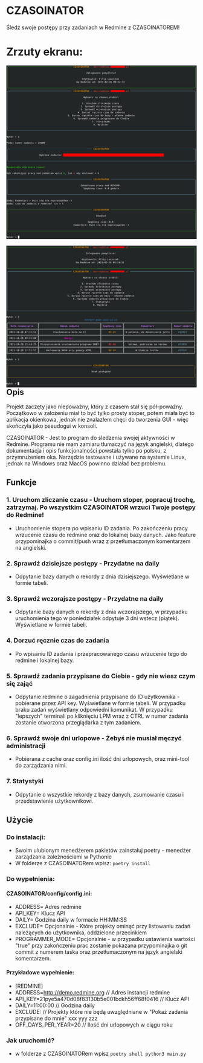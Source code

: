 # CZASOINATOR

Śledź swoje postępy przy zadaniach w Redmine z CZASOINATOREM!

# Zrzuty ekranu:
<img align="left" title="W sumie całkiem fajne to wyszło" src="https://raw.githubusercontent.com/EXCV31/CZASOINATOR/main/screenshot.png" />
⠀
⠀
<img align="left" title="W sumie całkiem fajne to wyszło" src="https://raw.githubusercontent.com/EXCV31/CZASOINATOR/main/screenshot2.png" />

## Opis
Projekt zaczęty jako niepoważny, który z czasem stał się pół-poważny. Początkowo w założeniu miał to być tylko prosty stoper, 
potem miała być to aplikacja okienkowa, jednak nie znalazłem chęci do tworzenia GUI - więc skończyła jako pseudogui w konsoli.

CZASOINATOR - Jest to program do śledzenia swojej aktywności w Redmine. Programu nie mam zamiaru tłumaczyć na język angielski, 
dlatego dokumentacja i opis funkcjonalności powstała tylko po polsku, z przymrużeniem oka. Narzędzie testowane i używane na systemie Linux, jednak na Windows oraz MacOS powinno działać bez problemu.

## Funkcje

### 1. Uruchom zliczanie czasu - Uruchom stoper, popracuj trochę, zatrzymaj. Po wszystkim CZASOINATOR wrzuci Twoje postępy do Redmine!

* Uruchomienie stopera po wpisaniu ID zadania. Po zakończeniu pracy wrzucenie czasu do redmine oraz do lokalnej bazy danych. Jako feature przypominajka o commit/push wraz z przetłumaczonym komentarzem na angielski.

### 2. Sprawdź dzisiejsze postępy - Przydatne na daily

* Odpytanie bazy danych o rekordy z dnia dzisiejszego. Wyświetlane w formie tabeli.

### 3. Sprawdź wczorajsze postępy - Przydatne na daily

* Odpytanie bazy danych o rekordy z dnia wczorajszego, w przypadku uruchomienia tego w poniedziałek odpytuje 3 dni wstecz (piątek). Wyświetlane w formie tabeli.

### 4. Dorzuć ręcznie czas do zadania 

* Po wpisaniu ID zadania i przepracowanego czasu wrzucenie tego do redmine i lokalnej bazy.

### 5. Sprawdź zadania przypisane do Ciebie - gdy nie wiesz czym się zająć

* Odpytanie redmine o zagadnienia przypisane do ID użytkownika - pobierane przez API key. Wyświetlane w formie tabeli. W przypadku braku zadań wyświetlany odpowiedni komunikat. W przypadku "lepszych" terminali po kliknięciu LPM wraz z CTRL w numer zadania zostanie otworzona przeglądarka z tym zadaniem.

### 6. Sprawdź swoje dni urlopowe - Żebyś nie musiał męczyć administracji

* Pobierana z cache oraz config.ini ilość dni urlopowych, oraz mini-tool do zarządzania nimi.

### 7. Statystyki

* Odpytanie o wszystkie rekordy z bazy danych, zsumowanie czasu i przedstawienie użytkownikowi.


## Użycie

### Do instalacji:
* Swoim ulubionym menedżerem pakietów zainstaluj poetry - menedżer zarządzania zależnościami w Pythonie
* W folderze z CZASOINATORem wpisz: `poetry install`

### Do wypełnienia:

#### CZASOINATOR/config/config.ini:
* ADDRESS= Adres redmine
* API_KEY= Klucz API
* DAILY= Godzina daily w formacie HH:MM:SS
* EXCLUDE= Opcjonalnie - Które projekty ominąć przy listowaniu zadań należących do użytkownika, oddzielone przecinkiem
* PROGRAMMER_MODE= Opcjonalnie - w przypadku ustawienia wartości "true" przy zakończeniu prac zostanie pokazana przypominajka o git commit z numerem taska oraz przetłumaczonym na język angielski komentarzem.

#### Przykładowe wypełnienie:
* [REDMINE]
* ADDRESS=http://demo.redmine.org // Adres instancji redmine
* API_KEY=21pye5a470d08f83130b5e001bdkh56ff68f0416 // Klucz API
* DAILY=11:00:00 // Godzina daily
* EXCLUDE: // Projekty które nie będą uwzględniane w "Pokaż zadania przypisane do mnie"
    xxx
    yyy
    zzz
* OFF_DAYS_PER_YEAR=20 // Ilość dni urlopowych w ciągu roku


### Jak uruchomić?
* w folderze z CZASOINATORem wpisz `poetry shell python3 main.py`
